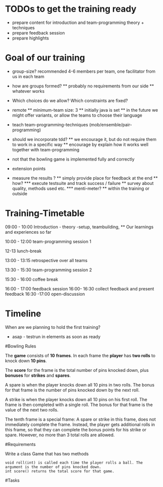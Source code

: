 # TODOs to get the training ready
* prepare content for introduction and team-programming theory + techniques
* prepare feedback session
* prepare highlights


# Goal of our training
* group-size? recommended  4-6 members per team, one facilitator from us in each team

* how are groups formed?
** probably no requirements from our side
** whatever works

* Which choices do we allow? Which constraints are fixed?
* remote
** minimum-team size: 3
** initially java is set
** in the future we might offer variants, or allow the teams to choose their language


* teach team-programming-techniques (mob/ensemble/pair-programming)
* should we incorporate tdd?
** we encourage it, but do not require them to work in a specific way
** encourage by explain how it works well together with team-programming
* not that the bowling game is implemented fully and correctly

* extension points


* measure the results ?
** simply provide place for feedback at the end
** how?
*** execute testsuite and track success / failure
** survey about quality, methods used etc.
*** menti-meter?
** within the training or outside

# Training-Timetable

09:00 - 10:00 Introduction - theory -setup, teambuilding,
** Our learnings and experiences so far

10:00 - 12:00 team-programming session 1

12-13 lunch-break

13:00 - 13:15 retrospective over all teams

13:30 - 15:30 team-programming session 2

15:30 - 16:00 coffee break

16:00 - 17:00 feedback session
16:00- 16:30 collect feedback and present feedback
16:30 -17:00 open-discussion




# Timeline
When are we planning to hold the first training?
* asap - testrun in elements as soon as ready

#Bowling Rules

The **game** consists of **10** **frames**.
In each frame the **player** has **two rolls** to knock down **10 pins**.

The **score** for the frame is the total number of pins knocked down,
plus **bonuses** for **strikes** and **spares**.

A spare is when the player knocks down all 10 pins in two rolls.
The bonus for that frame is the number of pins knocked down by the next roll.

A strike is when the player knocks down all 10 pins on his first roll.
The frame is then completed with a single roll.
The bonus for that frame is the value of the next two rolls.

The tenth frame is a special frame:
A spare or strike in this frame, does not immediately complete the frame.
Instead, the player gets additional rolls in this frame, so that they
can complete the bonus points for his strike or spare. However, no more than 3 total rolls are allowed.


#Requirements

Write a class Game that has two methods

    void roll(int) is called each time the player rolls a ball. The argument is the number of pins knocked down.
    int score() returns the total score for that game.



#Tasks
